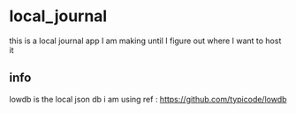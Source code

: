 # local_journal
this is a local journal app I am making until I figure out where I want to host it


## info
lowdb is the local json db i am using
ref : https://github.com/typicode/lowdb